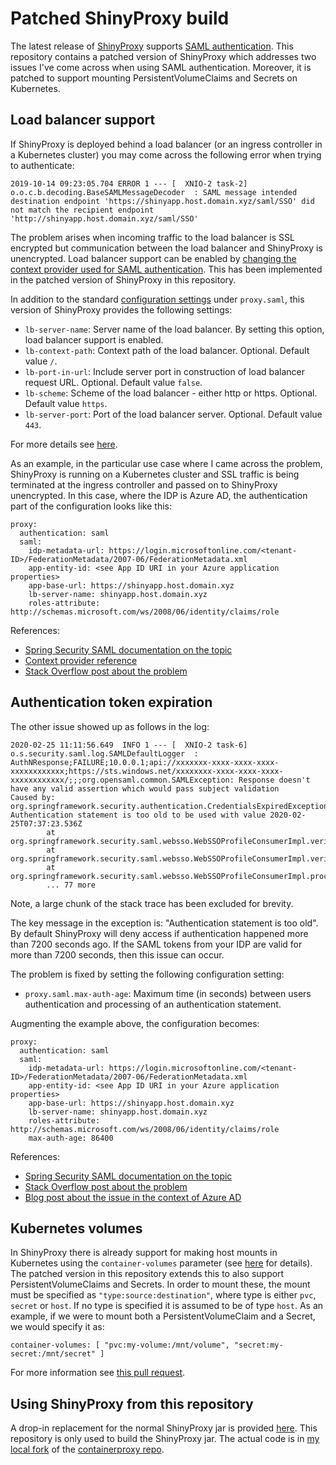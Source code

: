 # Patched ShinyProxy build

The latest release of [ShinyProxy](https://www.shinyproxy.io) supports [SAML authentication](https://www.shinyproxy.io/configuration/#saml-20). This repository contains a patched version of ShinyProxy which addresses two issues I've come across when using SAML authentication. Moreover, it is patched to support mounting PersistentVolumeClaims and Secrets on Kubernetes.

## Load balancer support

If ShinyProxy is deployed behind a load balancer (or an ingress controller in a Kubernetes cluster) you may come across the following error when trying to authenticate:

```
2019-10-14 09:23:05.704 ERROR 1 --- [  XNIO-2 task-2] o.o.c.b.decoding.BaseSAMLMessageDecoder  : SAML message intended destination endpoint 'https://shinyapp.host.domain.xyz/saml/SSO' did not match the recipient endpoint 'http://shinyapp.host.domain.xyz/saml/SSO'
```

The problem arises when incoming traffic to the load balancer is SSL encrypted but communication between the load balancer and ShinyProxy is unencrypted. Load balancer support can be enabled by [changing the context provider used for SAML authentication](https://docs.spring.io/spring-security-saml/docs/2.0.x/reference/html/configuration-advanced.html#configuration-load-balancing). This has been implemented in the patched version of ShinyProxy in this repository.

In addition to the standard [configuration settings](https://www.shinyproxy.io/configuration/#saml-20) under `proxy.saml`, this version of ShinyProxy provides the following settings:

- `lb-server-name`: Server name of the load balancer. By setting this option, load balancer support is enabled.
- `lb-context-path`: Context path of the load balancer. Optional. Default value `/`.
- `lb-port-in-url`: Include server port in construction of load balancer request URL. Optional. Default value `false`.
- `lb-scheme`: Scheme of the load balancer - either http or https. Optional. Default value `https`.
- `lb-server-port`: Port of the load balancer server. Optional. Default value `443`.

For more details see [here](https://docs.spring.io/spring-security-saml/docs/current/api/org/springframework/security/saml/context/SAMLContextProviderLB.html).

As an example, in the particular use case where I came across the problem, ShinyProxy is running on a Kubernetes cluster and SSL traffic is being terminated at the ingress controller and passed on to ShinyProxy unencrypted.
In this case, where the IDP is Azure AD, the authentication part of the configuration looks like this:

```
proxy:
  authentication: saml
  saml:
    idp-metadata-url: https://login.microsoftonline.com/<tenant-ID>/FederationMetadata/2007-06/FederationMetadata.xml
    app-entity-id: <see App ID URI in your Azure application properties>
    app-base-url: https://shinyapp.host.domain.xyz
    lb-server-name: shinyapp.host.domain.xyz
    roles-attribute: http://schemas.microsoft.com/ws/2008/06/identity/claims/role
```

References:

- [Spring Security SAML documentation on the topic](https://docs.spring.io/spring-security-saml/docs/2.0.x/reference/html/configuration-advanced.html#configuration-load-balancing)
- [Context provider reference](https://docs.spring.io/spring-security-saml/docs/current/api/org/springframework/security/saml/context/SAMLContextProviderLB.html)
- [Stack Overflow post about the problem](https://stackoverflow.com/questions/24805895/recipient-endpoint-doesnt-match-with-saml-response)

## Authentication token expiration

The other issue showed up as follows in the log:

```
2020-02-25 11:11:56.649  INFO 1 --- [  XNIO-2 task-6] o.s.security.saml.log.SAMLDefaultLogger  : AuthNResponse;FAILURE;10.0.0.1;api://xxxxxxx-xxxx-xxxx-xxxx-xxxxxxxxxxxx;https://sts.windows.net/xxxxxxxx-xxxx-xxxx-xxxx-xxxxxxxxxxxx/;;;org.opensaml.common.SAMLException: Response doesn't have any valid assertion which would pass subject validation
Caused by: org.springframework.security.authentication.CredentialsExpiredException: Authentication statement is too old to be used with value 2020-02-25T07:37:23.536Z
        at org.springframework.security.saml.websso.WebSSOProfileConsumerImpl.verifyAuthenticationStatement(WebSSOProfileConsumerImpl.java:538)
        at org.springframework.security.saml.websso.WebSSOProfileConsumerImpl.verifyAssertion(WebSSOProfileConsumerImpl.java:306)
        at org.springframework.security.saml.websso.WebSSOProfileConsumerImpl.processAuthenticationResponse(WebSSOProfileConsumerImpl.java:214)
        ... 77 more
```
Note, a large chunk of the stack trace has been excluded for brevity.

The key message in the exception is: "Authentication statement is too old". By default ShinyProxy will deny access if authentication happened more than 7200 seconds ago. If the SAML tokens from your IDP are valid for more than 7200 seconds, then this issue can occur.

The problem is fixed by setting the following configuration setting:

- `proxy.saml.max-auth-age`: Maximum time (in seconds) between users authentication and processing of an authentication statement.

Augmenting the example above, the configuration becomes:

```
proxy:
  authentication: saml
  saml:
    idp-metadata-url: https://login.microsoftonline.com/<tenant-ID>/FederationMetadata/2007-06/FederationMetadata.xml
    app-entity-id: <see App ID URI in your Azure application properties>
    app-base-url: https://shinyapp.host.domain.xyz
    lb-server-name: shinyapp.host.domain.xyz
    roles-attribute: http://schemas.microsoft.com/ws/2008/06/identity/claims/role
    max-auth-age: 86400
```

References:

- [Spring Security SAML documentation on the topic](https://docs.spring.io/autorepo/docs/spring-security-saml/2.0.x/reference/htmlsingle/#time-interval)
- [Stack Overflow post about the problem](https://stackoverflow.com/questions/30528636/idp-initiated-saml-login-error-authentication-statement-is-too-old-to-be-used)
- [Blog post about the issue in the context of Azure AD](https://joostvdg.github.io/blogs/sso-azure-ad/)

## Kubernetes volumes

In ShinyProxy there is already support for making host mounts in Kubernetes using the `container-volumes` parameter (see [here](https://shinyproxy.io/configuration) for details).
The patched version in this repository extends this to also support PersistentVolumeClaims and Secrets. In order to mount these, the mount must be specified as `"type:source:destination"`, where type is either `pvc`, `secret` or `host`. If no type is specified it is assumed to be of type `host`. As an example, if we were to mount both a PersistentVolumeClaim and a Secret, we would specify it as:

```
container-volumes: [ "pvc:my-volume:/mnt/volume", "secret:my-secret:/mnt/secret" ]
```

For more information see [this pull request](https://github.com/openanalytics/containerproxy/pull/29).

## Using ShinyProxy from this repository

A drop-in replacement for the normal ShinyProxy jar is provided [here](https://github.com/johannestang/shinyproxy-lb/releases/download/v2.3.0/shinyproxy-2.3.0.jar). This repository is only used to build the ShinyProxy jar. The actual code is in [my local fork](https://github.com/johannestang/containerproxy) of the [containerproxy repo](https://github.com/openanalytics/containerproxy).
